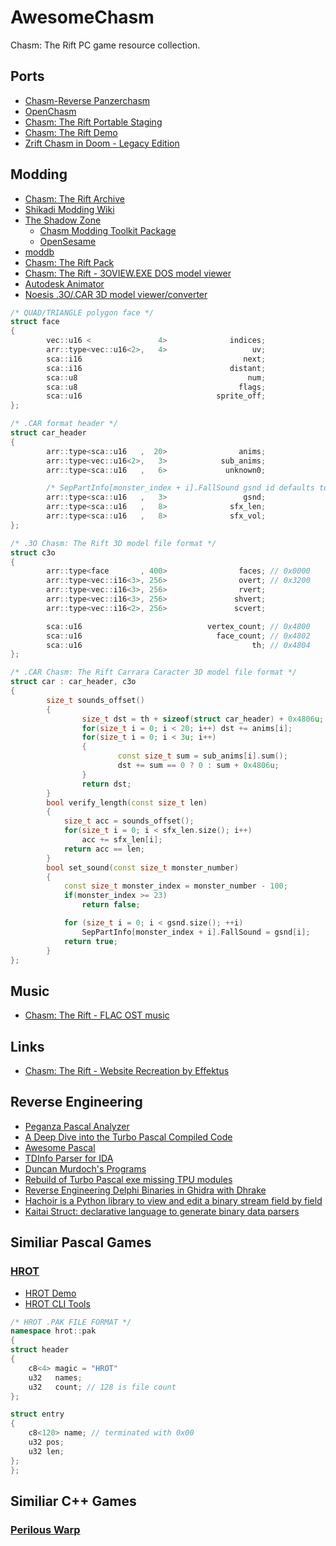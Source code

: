# AwesomeChasm
Chasm: The Rift PC game resource collection.

## Ports
- [Chasm-Reverse Panzerchasm](https://github.com/Panzerschrek/Chasm-Reverse)
- [OpenChasm](https://github.com/alexey-lysiuk/OpenChasm)
- [Chasm: The Rift Portable Staging](https://www.moddb.com/games/chasm-the-rift/downloads/chasm-portable-staging)
- [Chasm: The Rift Demo](https://www.gog.com/en/game/chasmtherift_demo)
- [Zrift Chasm in Doom - Legacy Edition](https://www.moddb.com/mods/zrift-chasm-in-doom-legacy-edition/downloads/zrift-chasm-in-doom-legacy-edition-v11)

## Modding
- [Chasm: The Rift Archive](https://www.chasm3d.com/)
- [Shikadi Modding Wiki](https://moddingwiki.shikadi.net/wiki/Chasm:_The_Rift)
- [The Shadow Zone](https://discord.com/channels/768103789411434586/1374778669612007527)
  - [Chasm Modding Toolkit Package](https://discord.com/channels/768103789411434586/1374842906002718803)
  - [OpenSesame](https://discord.com/channels/768103789411434586/1374929171263918080)
- [moddb](https://www.moddb.com/games/chasm-the-rift)
- [Chasm: The Rift Pack](https://steamcommunity.com/sharedfiles/filedetails/?id=3128742113)
- [Chasm: The Rift - 3OVIEW.EXE DOS model viewer](https://www.chasm3d.com/files/dump/CDEMOf.zip)
- [Autodesk Animator](https://github.com/AnimatorPro)
- [Noesis .3O/.CAR 3D model viewer/converter](https://richwhitehouse.com/index.php?content=inc_stream.php)

```cpp
/* QUAD/TRIANGLE polygon face */
struct face
{
        vec::u16 <               4>              indices;
        arr::type<vec::u16<2>,   4>                   uv;
        sca::i16                                    next;
        sca::i16                                 distant;
        sca::u8                                      num;
        sca::u8                                    flags;
        sca::u16                              sprite_off;
};

/* .CAR format header */ 
struct car_header
{
        arr::type<sca::u16   ,  20>                anims;
        arr::type<vec::u16<2>,   3>            sub_anims;
        arr::type<sca::u16   ,   6>             unknown0;

        /* SepPartInfo[monster_index + i].FallSound gsnd id defaults to 73 for gibs */
        arr::type<sca::u16   ,   3>                 gsnd;
        arr::type<sca::u16   ,   8>              sfx_len;
        arr::type<sca::u16   ,   8>              sfx_vol;
};

/* .3O Chasm: The Rift 3D model file format */
struct c3o
{
        arr::type<face       , 400>                faces; // 0x0000
        arr::type<vec::i16<3>, 256>                overt; // 0x3200
        arr::type<vec::i16<3>, 256>                rvert;
        arr::type<vec::i16<3>, 256>               shvert;
        arr::type<vec::i16<2>, 256>               scvert;

        sca::u16                            vertex_count; // 0x4800
        sca::u16                              face_count; // 0x4802
        sca::u16                                      th; // 0x4804
};

/* .CAR Chasm: The Rift Carrara Caracter 3D model file format */ 
struct car : car_header, c3o
{
        size_t sounds_offset()
        {
                size_t dst = th + sizeof(struct car_header) + 0x4806u;
                for(size_t i = 0; i < 20; i++) dst += anims[i];
                for(size_t i = 0; i < 3u; i++)
                {
                        const size_t sum = sub_anims[i].sum();
                        dst += sum == 0 ? 0 : sum + 0x4806u;
                }
                return dst;
        }
        bool verify_length(const size_t len)
        {
            size_t acc = sounds_offset();
            for(size_t i = 0; i < sfx_len.size(); i++)
                acc += sfx_len[i];
            return acc == len;
        }
        bool set_sound(const size_t monster_number)
        {
            const size_t monster_index = monster_number - 100;
            if(monster_index >= 23)
                return false;

            for (size_t i = 0; i < gsnd.size(); ++i)
                SepPartInfo[monster_index + i].FallSound = gsnd[i];
            return true;
        }
};
```

## Music
- [Chasm: The Rift - FLAC OST music](https://www.chasm3d.com/files/music/flac/)

## Links
- [Chasm: The Rift - Website Recreation by Effektus](http://chasm.atspace.eu/)

## Reverse Engineering
- [Peganza Pascal Analyzer](https://www.peganza.com/)
- [A Deep Dive into the Turbo Pascal Compiled Code](https://github.com/daelsepara/turbo-pascal-assembly)
- [Awesome Pascal](https://github.com/Fr0sT-Brutal/awesome-pascal)
- [TDInfo Parser for IDA](https://github.com/ramikg/tdinfo-parser)
- [Duncan Murdoch's Programs](https://www.murdoch-sutherland.com/programs/index.htm)
- [Rebuild of Turbo Pascal exe missing TPU modules](https://comp.lang.pascal.borland.narkive.com/1B3WeJkX/rebuild-of-turbo-pascal-exe-missing-tpu-modules)
- [Reverse Engineering Delphi Binaries in Ghidra with Dhrake](https://blag.nullteilerfrei.de/2019/12/23/reverse-engineering-delphi-binaries-in-ghidra-with-dhrake/)
- [Hachoir is a Python library to view and edit a binary stream field by field](https://github.com/vstinner/hachoir)
- [Kaitai Struct: declarative language to generate binary data parsers](https://github.com/kaitai-io/kaitai_struct)

## Similiar Pascal Games

### [HROT](https://en.wikipedia.org/wiki/Hrot)
- [HROT Demo](https://www.gog.com/en/game/hrot_demo)
- [HROT CLI Tools](https://github.com/joshuaskelly/hrot-cli-tools)
```cpp
/* HROT .PAK FILE FORMAT */
namespace hrot::pak
{
struct header
{
    c8<4> magic = "HROT"
    u32   names;
    u32   count; // 128 is file count
};

struct entry
{
    c8<120> name; // terminated with 0x00
    u32 pos;
    u32 len;
};
};
```
## Similiar C++ Games

### [Perilous Warp](https://crystice.com/perilous-warp/)
